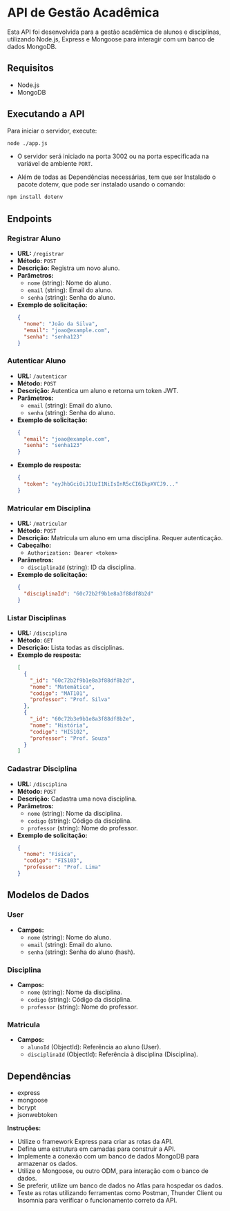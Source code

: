 # API de Gestão Acadêmica

Esta API foi desenvolvida para a gestão acadêmica de alunos e disciplinas, utilizando Node.js, Express e Mongoose para interagir com um banco de dados MongoDB.

## Requisitos

- Node.js
- MongoDB

## Executando a API

Para iniciar o servidor, execute:

```bash
node ./app.js
```

- O servidor será iniciado na porta 3002 ou na porta especificada na variável de ambiente `PORT`.

- Além de todas as Dependências necessárias, tem que ser Instalado o pacote dotenv, que pode ser instalado usando o comando: 
```bash
npm install dotenv
```

## Endpoints

### Registrar Aluno

- **URL:** `/registrar`
- **Método:** `POST`
- **Descrição:** Registra um novo aluno.
- **Parâmetros:**
  - `nome` (string): Nome do aluno.
  - `email` (string): Email do aluno.
  - `senha` (string): Senha do aluno.
- **Exemplo de solicitação:**
  ```json
  {
    "nome": "João da Silva",
    "email": "joao@example.com",
    "senha": "senha123"
  }
  ```

### Autenticar Aluno

- **URL:** `/autenticar`
- **Método:** `POST`
- **Descrição:** Autentica um aluno e retorna um token JWT.
- **Parâmetros:**
  - `email` (string): Email do aluno.
  - `senha` (string): Senha do aluno.
- **Exemplo de solicitação:**
  ```json
  {
    "email": "joao@example.com",
    "senha": "senha123"
  }
  ```
- **Exemplo de resposta:**
  ```json
  {
    "token": "eyJhbGciOiJIUzI1NiIsInR5cCI6IkpXVCJ9..."
  }
  ```

### Matricular em Disciplina

- **URL:** `/matricular`
- **Método:** `POST`
- **Descrição:** Matricula um aluno em uma disciplina. Requer autenticação.
- **Cabeçalho:**
  - `Authorization: Bearer <token>`
- **Parâmetros:**
  - `disciplinaId` (string): ID da disciplina.
- **Exemplo de solicitação:**
  ```json
  {
    "disciplinaId": "60c72b2f9b1e8a3f88df8b2d"
  }
  ```

### Listar Disciplinas

- **URL:** `/disciplina`
- **Método:** `GET`
- **Descrição:** Lista todas as disciplinas.
- **Exemplo de resposta:**
  ```json
  [
    {
      "_id": "60c72b2f9b1e8a3f88df8b2d",
      "nome": "Matemática",
      "codigo": "MAT101",
      "professor": "Prof. Silva"
    },
    {
      "_id": "60c72b3e9b1e8a3f88df8b2e",
      "nome": "História",
      "codigo": "HIS102",
      "professor": "Prof. Souza"
    }
  ]
  ```

### Cadastrar Disciplina

- **URL:** `/disciplina`
- **Método:** `POST`
- **Descrição:** Cadastra uma nova disciplina.
- **Parâmetros:**
  - `nome` (string): Nome da disciplina.
  - `codigo` (string): Código da disciplina.
  - `professor` (string): Nome do professor.
- **Exemplo de solicitação:**
  ```json
  {
    "nome": "Física",
    "codigo": "FIS103",
    "professor": "Prof. Lima"
  }
  ```

## Modelos de Dados

### User

- **Campos:**
  - `nome` (string): Nome do aluno.
  - `email` (string): Email do aluno.
  - `senha` (string): Senha do aluno (hash).

### Disciplina

- **Campos:**
  - `nome` (string): Nome da disciplina.
  - `codigo` (string): Código da disciplina.
  - `professor` (string): Nome do professor.

### Matricula

- **Campos:**
  - `alunoId` (ObjectId): Referência ao aluno (User).
  - `disciplinaId` (ObjectId): Referência à disciplina (Disciplina).

## Dependências

- express
- mongoose
- bcrypt
- jsonwebtoken

**Instruções:**

- Utilize o framework Express para criar as rotas da API.
- Defina uma estrutura em camadas para construir a API.
- Implemente a conexão com um banco de dados MongoDB para armazenar os dados.
- Utilize o Mongoose, ou outro ODM, para interação com o banco de dados.
- Se preferir, utilize um banco de dados no Atlas para hospedar os dados.
- Teste as rotas utilizando ferramentas como Postman, Thunder Client ou Insomnia para verificar o funcionamento correto da API.
